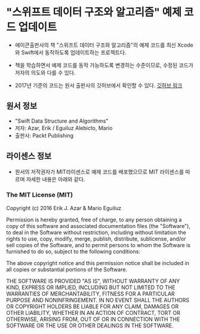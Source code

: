 # "스위프트 데이터 구조와 알고리즘" 예제 코드 업데이트

- 에이콘출판사의 책 "스위프트 데이터 구조와 알고리즘"의 예제 코드를 최신 Xcode와 Swift에서 동작하도록 업데이트하는 프로젝트다.

- 책을 학습하면서 예제 코드를 동작 가능하도록 변경하는 수준이므로, 수정된 코드가 저자의 의도와 다를 수 있다.

- 2017년 기준의 코드는 원서 출판사의 깃허브에서 확인할 수 있다.
[깃허브 링크](https://github.com/PacktPublishing/Swift-Data-Structure-and-Algorithms)




## 원서 정보

- "Swift Data Structure and Algorithms"
- 저자: Azar, Erik / Eguiluz Alebicto, Mario
- 출판사: Packt Publishing



## 라이센스 정보

- 원서의 저작권자가 MIT라이센스로 예제 코드를 배포했으므로 MIT 라이센스를 따르며 자세한 내용은 아래와 같다.

### The MIT License (MIT)

Copyright (c) 2016 Erik J. Azar & Mario Eguiluz

Permission is hereby granted, free of charge, to any person obtaining a copy of this software and associated documentation files (the "Software"), to deal in the Software without restriction, including without limitation the rights to use, copy, modify, merge, publish, distribute, sublicense, and/or sell copies of the Software, and to permit persons to whom the Software is furnished to do so, subject to the following conditions:

The above copyright notice and this permission notice shall be included in all copies or substantial portions of the Software.

THE SOFTWARE IS PROVIDED "AS IS", WITHOUT WARRANTY OF ANY KIND, EXPRESS OR IMPLIED, INCLUDING BUT NOT LIMITED TO THE WARRANTIES OF MERCHANTABILITY, FITNESS FOR A PARTICULAR PURPOSE AND NONINFRINGEMENT. IN NO EVENT SHALL THE AUTHORS OR COPYRIGHT HOLDERS BE LIABLE FOR ANY CLAIM, DAMAGES OR OTHER LIABILITY, WHETHER IN AN ACTION OF CONTRACT, TORT OR OTHERWISE, ARISING FROM, OUT OF OR IN CONNECTION WITH THE SOFTWARE OR THE USE OR OTHER DEALINGS IN THE SOFTWARE.
